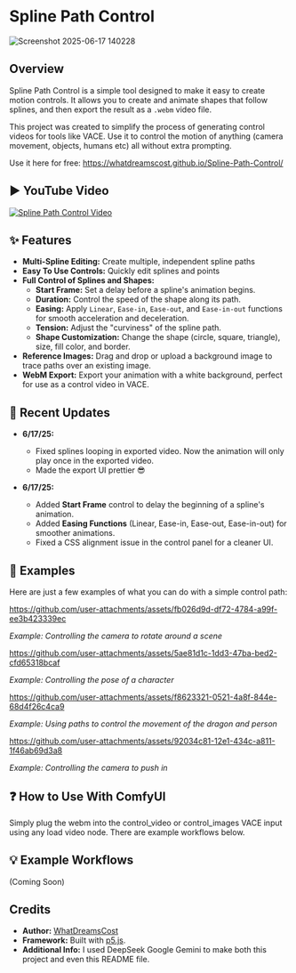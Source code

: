 # Spline Path Control

![Screenshot 2025-06-17 140228](https://github.com/user-attachments/assets/6f86e6ea-caa6-4adc-8855-7114d3601b14)

## Overview

Spline Path Control is a simple tool designed to make it easy to create motion controls. It allows you to create and animate shapes that follow splines, and then export the result as a `.webm` video file.

This project was created to simplify the process of generating control videos for tools like VACE. Use it to control the motion of anything (camera movement, objects, humans etc) all without extra prompting.

Use it here for free: https://whatdreamscost.github.io/Spline-Path-Control/

▶️ YouTube Video
---
[![Spline Path Control Video](https://img.youtube.com/vi/wqq8N6ahsAk/0.jpg)](https://www.youtube.com/watch?v=wqq8N6ahsAk)

## ✨ Features

* **Multi-Spline Editing:** Create multiple, independent spline paths
* **Easy To Use Controls:** Quickly edit splines and points
* **Full Control of Splines and Shapes:**
    * **Start Frame:** Set a delay before a spline's animation begins.
    * **Duration:** Control the speed of the shape along its path.
    * **Easing:** Apply `Linear`, `Ease-in`, `Ease-out`, and `Ease-in-out` functions for smooth acceleration and deceleration.
    * **Tension:** Adjust the "curviness" of the spline path.
    * **Shape Customization:** Change the shape (circle, square, triangle), size, fill color, and border.
* **Reference Images:** Drag and drop or upload a background image to trace paths over an existing image.
* **WebM Export:** Export your animation with a white background, perfect for use as a control video in VACE.

## 🔄 Recent Updates

* **6/17/25:**
    * Fixed splines looping in exported video. Now the animation will only play once in the exported video.
    * Made the export UI prettier 😎

* **6/17/25:**
    * Added **Start Frame** control to delay the beginning of a spline's animation.
    * Added **Easing Functions** (Linear, Ease-in, Ease-out, Ease-in-out) for smoother animations.
    * Fixed a CSS alignment issue in the control panel for a cleaner UI.

## 🎥 Examples

Here are just a few examples of what you can do with a simple control path:

https://github.com/user-attachments/assets/fb026d9d-df72-4784-a99f-ee3b423339ec

*Example: Controlling the camera to rotate around a scene*

https://github.com/user-attachments/assets/5ae81d1c-1dd3-47ba-bed2-cfd65318bcaf

*Example: Controlling the pose of a character*

https://github.com/user-attachments/assets/f8623321-0521-4a8f-844e-68d4f26c4ca9

*Example: Using paths to control the movement of the dragon and person*

https://github.com/user-attachments/assets/92034c81-12e1-434c-a811-1f46ab69d3a8

*Example: Controlling the camera to push in*

## ❓ How to Use With ComfyUI

Simply plug the webm into the control_video or control_images VACE input using any load video node. There are example workflows below.

## 💡 Example Workflows

(Coming Soon)


## Credits

* **Author:** [WhatDreamsCost](https://github.com/WhatDreamsCost)
* **Framework:** Built with [p5.js](https://p5js.org/).
* **Additional Info:** I used DeepSeek Google Gemini to make both this project and even this README file.
